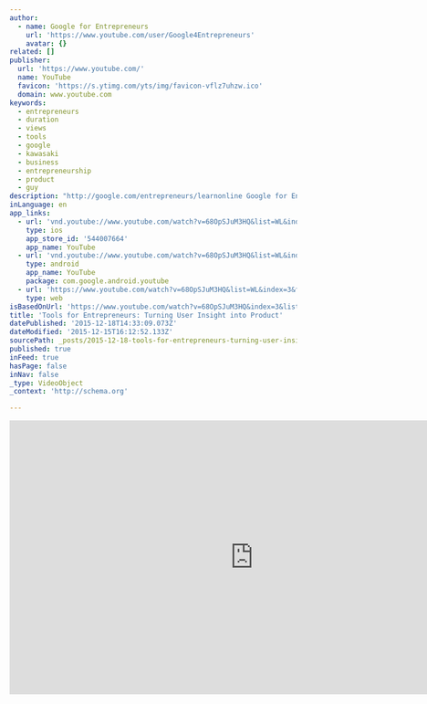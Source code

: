 ```yaml
---
author:
  - name: Google for Entrepreneurs
    url: 'https://www.youtube.com/user/Google4Entrepreneurs'
    avatar: {}
related: []
publisher:
  url: 'https://www.youtube.com/'
  name: YouTube
  favicon: 'https://s.ytimg.com/yts/img/favicon-vflz7uhzw.ico'
  domain: www.youtube.com
keywords:
  - entrepreneurs
  - duration
  - views
  - tools
  - google
  - kawasaki
  - business
  - entrepreneurship
  - product
  - guy
description: "http://google.com/entrepreneurs/learnonline Google for Entrepreneurs and General Assembly have partnered up to create \"Tools for Entrepreneurs,\" video classes for entrepreneurs to grow their skills and grow their businesses. -- You have a great product idea and a hunch about what people will want. Now it's time to test and refine your ideas."
inLanguage: en
app_links:
  - url: 'vnd.youtube://www.youtube.com/watch?v=68OpSJuM3HQ&list=WL&index=3&feature=applinks'
    type: ios
    app_store_id: '544007664'
    app_name: YouTube
  - url: 'vnd.youtube://www.youtube.com/watch?v=68OpSJuM3HQ&list=WL&index=3&feature=applinks'
    type: android
    app_name: YouTube
    package: com.google.android.youtube
  - url: 'https://www.youtube.com/watch?v=68OpSJuM3HQ&list=WL&index=3&feature=applinks'
    type: web
isBasedOnUrl: 'https://www.youtube.com/watch?v=68OpSJuM3HQ&index=3&list=WL'
title: 'Tools for Entrepreneurs: Turning User Insight into Product'
datePublished: '2015-12-18T14:33:09.073Z'
dateModified: '2015-12-15T16:12:52.133Z'
sourcePath: _posts/2015-12-18-tools-for-entrepreneurs-turning-user-insight-into-product.md
published: true
inFeed: true
hasPage: false
inNav: false
_type: VideoObject
_context: 'http://schema.org'

---
```

<iframe src="https://cdn.embedly.com/widgets/media.html?src=https%3A%2F%2Fwww.youtube.com%2Fembed%2F68OpSJuM3HQ%3Ffeature%3Doembed&amp;url=https%3A%2F%2Fwww.youtube.com%2Fwatch%3Fv%3D68OpSJuM3HQ%26index%3D3%26list%3DWL&amp;image=https%3A%2F%2Fi.ytimg.com%2Fvi%2F68OpSJuM3HQ%2Fhqdefault.jpg&amp;key=b7d04c9b404c499eba89ee7072e1c4f7&amp;type=text%2Fhtml&amp;schema=youtube" width="854" height="480" scrolling="no" frameborder="0" allowfullscreen="allowfullscreen" style=""></iframe>